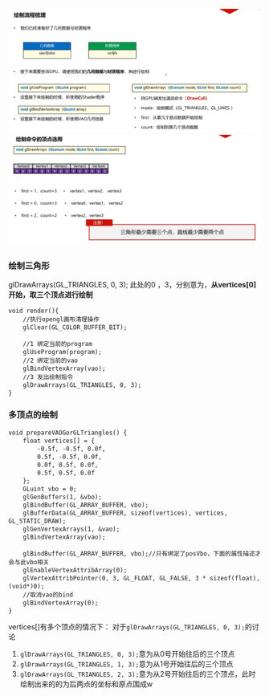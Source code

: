 ![输入图片说明](/imgs/2024-10-17/kO7kACCr0vBW120S.png)
![输入图片说明](/imgs/2024-10-17/ChJrNnO7SdFcCzPA.png)
### 绘制三角形
glDrawArrays(GL_TRIANGLES, 0, 3);
此处的0 ，3，分别意为，**从vertices[0]开始，取三个顶点进行绘制**
```
void render(){
    //执行opengl画布清理操作
    glClear(GL_COLOR_BUFFER_BIT);

    //1 绑定当前的program
    glUseProgram(program);
    //2 绑定当前的vao
    glBindVertexArray(vao);
    //3 发出绘制指令
    glDrawArrays(GL_TRIANGLES, 0, 3);
}
```
### 多顶点的绘制

```
void prepareVAOGorGLTriangles() {
    float vertices[] = {
        -0.5f, -0.5f, 0.0f,
        0.5f, -0.5f, 0.0f,
        0.0f, 0.5f, 0.0f,
        0.5f, 0.5f, 0.0f
    };
    GLuint vbo = 0;
    glGenBuffers(1, &vbo);
    glBindBuffer(GL_ARRAY_BUFFER, vbo);
    glBufferData(GL_ARRAY_BUFFER, sizeof(vertices), vertices, GL_STATIC_DRAW);
    glGenVertexArrays(1, &vao);
    glBindVertexArray(vao);

    glBindBuffer(GL_ARRAY_BUFFER, vbo);//只有绑定了posVbo，下面的属性描述才会与此vbo相关
    glEnableVertexAttribArray(0);
    glVertexAttribPointer(0, 3, GL_FLOAT, GL_FALSE, 3 * sizeof(float), (void*)0);
    //取消vao的bind
    glBindVertexArray(0);
}
```
vertices[]有多个顶点的情况下：
对于`glDrawArrays(GL_TRIANGLES, 0, 3);`的讨论
1. `glDrawArrays(GL_TRIANGLES, 0, 3);`意为从0号开始往后的三个顶点
2. `glDrawArrays(GL_TRIANGLES, 1, 3);`意为从1号开始往后的三个顶点
3. `glDrawArrays(GL_TRIANGLES, 2, 3);`意为从2号开始往后的三个顶点，此时绘制出来的的为后两点的坐标和原点围成w
<!--stackedit_data:
eyJoaXN0b3J5IjpbLTc0MTYyNDM5NywtMTY1MDA3Mzc5MywxNT
A5OTk2NjQ4LDIwNzYyMDQ2MV19
-->